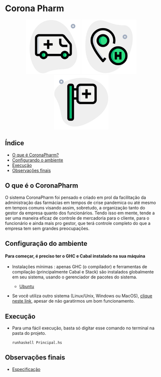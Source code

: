 # Corona Pharm 

<p  align="center">
     <img  src="./svg/001-ambulancia.svg"  heigth="80"  width="180"/>
     <img  src="./svg/002-computador-portatil.svg"  heigth="80"  width="180"/>
     <img  src="./svg/003-sinal.svg"  heigth="80"  width="180"/>
<p/>

## Índice

- [O que é CoronaPharm?](#o-que-é-o-coronapharm)
- [Configurando o ambiente](#configuração-do-ambiente)
- [Execução](#execução)
- [Observações finais](#observações-finais)

## O que é o CoronaPharm

O sistema CoronaPharm foi pensado e criado em prol da facilitação da administração das farmácias em tempos de crise pandemica ou até mesmo em tempos comuns visando assim, sobretudo, a organização tanto do gestor da empresa quanto dos funcionários. Tendo isso em mente, tende a ser uma maneira eficaz de controle de mercadoria para o cliente, para o funcionário e ainda mais pro gestor, que terá controle completo do que a empresa tem sem grandes preocupações.


## Configuração do ambiente

#### Para começar, é preciso ter o GHC e Cabal instalado na sua máquina 

- Instalações mínimas : apenas GHC (o compilador) e ferramentas de compilação (principalmente Cabal e Stack) são instalados globalmente em seu sistema, usando o gerenciador de pacotes do sistema.

     - [Ubuntu](https://www.haskell.org/downloads/linux/) 
    
- Se você utiliza outro sistema (Linux/Unix, Windows ou MacOS), [clique neste link](https://www.haskell.org/downloads/), apesar de não garatirmos um bom funcionamento.

## Execução

- Para uma fácil execução, basta só digitar esse comando no terminal na pasta do projeto.

     ```
     runhaskell Principal.hs
     ```

## Observações finais

- [Especificação](https://docs.google.com/document/d/1P8NjP_n2-Qjk9EnSaBIi1MFxlja27BzjLfhOb9PAoqc/edit)


